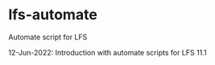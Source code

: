 # lfs-automate
Automate script for LFS

12-Jun-2022: Introduction with automate scripts for LFS 11.1
